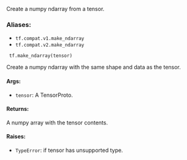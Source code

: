 Create a numpy ndarray from a tensor.
### Aliases:
- `tf.compat.v1.make_ndarray`
- `tf.compat.v2.make_ndarray`

```
 tf.make_ndarray(tensor)
```
Create a numpy ndarray with the same shape and data as the tensor.
#### Args:
- `tensor`: A TensorProto.
#### Returns:
A numpy array with the tensor contents.
#### Raises:
- `TypeError`: if tensor has unsupported type.
